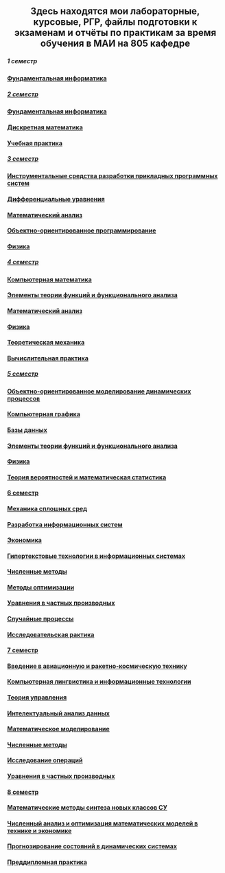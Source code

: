 <h2 align="center">Здесь находятся мои лабораторные, курсовые, РГР, файлы подготовки к экзаменам и отчёты по практикам за время обучения в МАИ на 805 кафедре
<h5>1 семестр
<h4><a href="https://github.com/kut666/MAI_study/tree/main/term1/fundamental%20computer%20science">Фундаментальная информатика
<h5>2 семестр
<h4><a href="https://github.com/kut666/MAI_study/tree/main/term2/fundamental%20computer%20science">Фундаментальная информатика
<h4><a href="https://github.com/kut666/MAI_study/tree/main/term2/discrete%20mathematics">Дискретная математика
<h4><a href="https://github.com/kut666/MAI_study/tree/main/term2/practice">Учебная практика
<h5>3 семестр
<h4><a href="https://github.com/kut666/MAI_study/tree/main/term3/ISRPPS">Инструментальные средства разработки прикладных программных систем
<h4><a href="https://github.com/kut666/MAI_study/tree/main/term3/differential%20equations">Дифференциальные уравнения
<h4><a href="https://github.com/kut666/MAI_study/tree/main/term3/mathematical%20analysis">Математический анализ
<h4><a href="https://github.com/kut666/MAI_study/tree/main/term3/object-oriented%20programming">Объектно-ориентированное программирование
<h4><a href="https://github.com/kut666/MAI_study/tree/main/term3/physics">Физика
<h5>4 семестр
<h4><a href="https://github.com/kut666/MAI_study/tree/main/term4/computer%20mathematics">Компьютерная математика
<h4><a href="https://github.com/kut666/MAI_study/tree/main/term4/functional%20analysis">Элементы теории функций и функционального анализа
<h4><a href="https://github.com/kut666/MAI_study/tree/main/term4/mathematical%20analysis">Математический анализ
<h4><a href="https://github.com/kut666/MAI_study/tree/main/term4/physics">Физика
<h4><a href="https://github.com/kut666/MAI_study/tree/main/term4/theoretical%20mechanics">Теоретическая механика
<h4><a href="https://github.com/kut666/MAI_study/tree/main/term4/practice">Вычислительная практика
<h5>5 семестр
<h4><a href="https://github.com/kut666/MAI_study/tree/main/term5/OOMDP">Объектно-ориентированное моделирование динамических процессов
<h4><a href="https://github.com/kut666/MAI_study/tree/main/term5/computer%20graphics">Компьютерная графика
<h4><a href="https://github.com/kut666/MAI_study/tree/main/term5/databases">Базы данных
<h4><a href="https://github.com/kut666/MAI_study/tree/main/term5/functional%20analysis">Элементы теории функций и функционального анализа
<h4><a href="https://github.com/kut666/MAI_study/tree/main/term5/physics">Физика
<h4><a href="https://github.com/kut666/MAI_study/tree/main/term5/probability%20theory%20and%20mathematical%20statistics">Теория вероятностей и математическая статистика
<h4>6 семестр
<h4><a href="https://github.com/kut666/MAI_study/tree/main/term6/continuum%20mechanics">Механика сплошных сред
<h4><a href="https://github.com/kut666/MAI_study/tree/main/term6/development%20of%20information%20systems">Разработка информационных систем
<h4><a href="https://github.com/kut666/MAI_study/tree/main/term6/economics">Экономика
<h4><a href="https://github.com/kut666/MAI_study/tree/main/term6/hypertext%20technologies">Гипертекстовые технологии в информационных системах
<h4><a href="https://github.com/kut666/MAI_study/tree/main/term6/numerical%20methods">Численные методы
<h4><a href="https://github.com/kut666/MAI_study/tree/main/term6/optimization%20methods">Методы оптимизации
<h4><a href="https://github.com/kut666/MAI_study/tree/main/term6/partial%20differential%20equations">Уравнения в частных производных
<h4><a href="https://github.com/kut666/MAI_study/tree/main/term6/random%20processes">Случайные процессы
<h4><a href="https://github.com/kut666/MAI_study/tree/main/term6/practice">Исследовательская рактика
<h4>7 семестр
<h4><a href="https://github.com/kut666/MAI_study/tree/main/term7/VARKT">Введение в авиационную и ракетно-космическую технику
<h4><a href="https://github.com/kut666/MAI_study/tree/main/term7/computational%20linguistics">	Компьютерная лингвистика и информационные технологии
<h4><a href="https://github.com/kut666/MAI_study/tree/main/term7/control%20theory">Теория управления
<h4><a href="https://github.com/kut666/MAI_study/tree/main/term7/data%20analysis">Интелектуальный анализ данных
<h4><a href="https://github.com/kut666/MAI_study/tree/main/term7/mathematical%20modeling">Математическое моделирование
<h4><a href="https://github.com/kut666/MAI_study/tree/main/term7/numerical%20methods">Численные методы
<h4><a href="https://github.com/kut666/MAI_study/tree/main/term7/operations%20research">Исследование операций
<h4><a href="https://github.com/kut666/MAI_study/tree/main/term7/partial%20differential%20equations">Уравнения в частных производных
<h4>8 семестр
<h4><a href="https://github.com/kut666/MAI_study/tree/main/term8/MMSNKSU">Математические методы синтеза новых классов СУ
<h4><a href="https://github.com/kut666/MAI_study/tree/main/term8/excel">Численный анализ и оптимизация математическиx моделей в технике и экономике
<h4><a href="https://github.com/kut666/MAI_study/tree/main/term8/prediction%20of%20states%20in%20dynamic%20systems">Прогнозирование состояний в динамических системах
<h4><a href="https://github.com/kut666/MAI_study/tree/main/term8/practice">Преддипломная практика
